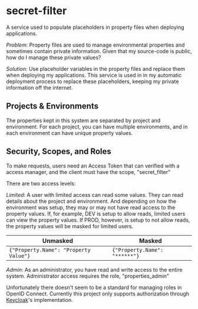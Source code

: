 # secret-filter

A service used to populate placeholders in property files when deploying applications.

*Problem*: Property files are used to manage environmental properties and sometimes contain private information. Given that my source-code is public, how do I manage these private values?

*Solution*: Use placeholder variables in the property files and replace them when deploying my applications. This service is used in in my automatic deployment process to replace these placeholders, keeping my private information off the internet.

## Projects & Environments
The properties kept in this system are separated by project and environment. For each project, you can have multiple environments, and in each environment can have unique property values.

## Security, Scopes, and Roles
To make requests, users need an Access Token that can verified with a access manager, and the client must have the scope, "secret_filter"

There are two access levels:

*Limited*: A user with limited access can read some values. They can read details about the project and environment. And depending on how the environment was setup, they may or may not have read access to the property values. If, for example, DEV is setup to allow reads, limited users can view the property values. If PROD, however, is setup to not allow reads, the property values will be masked for limited users.
 
 | Unmasked | Masked |
 |----------|--------|
 |`{"Property.Name": "Property Value"}`| `{"Property.Name": "******"}` |
 
*Admin*: As an administrator, you have read and write access to the entire system. Administrator access requires the role, "properties_admin"

Unfortunately there doesn't seem to be a standard for managing roles in OpenID Connect. Currently this project only supports authorization through [Keycloak](https://www.keycloak.org/)'s implementation.
